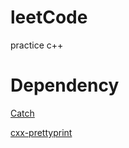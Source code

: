 # leetCode
practice c++


# Dependency

[Catch](https://github.com/philsquared/Catch)

[cxx-prettyprint](https://github.com/louisdx/cxx-prettyprint)
